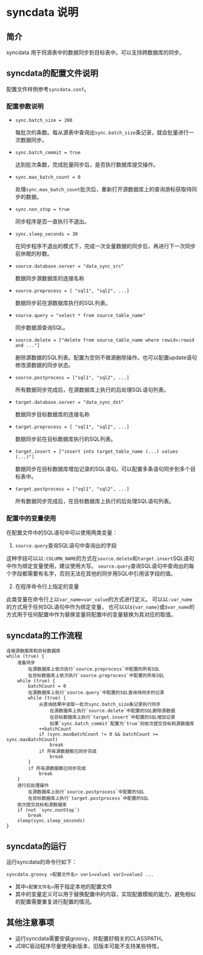 # syncdata 说明 #

## 简介 ##

syncdata 用于将源表中的数据同步到目标表中。可以支持跨数据库的同步。


## syncdata的配置文件说明 ##

配置文件样例参考`syncdata.conf`。

### 配置参数说明 ###

* `sync.batch_size = 200`

    每批次的条数。每从源表中查询出`sync.batch_size`条记录，就会批量进行一次数据同步。
    
* `sync.batch_commit = true`

    达到批次条数，完成批量同步后，是否执行数据库提交操作。

* `sync.max_batch_count = 0`

    处理`sync.max_batch_count`批次后，重新打开源数据库上的查询游标获取待同步的数据。

* `sync.non_stop = true`

    同步程序是否一直执行不退出。

* `sync.sleep_seconds = 30`

    在同步程序不退出的模式下，完成一次全量数据的同步后，再进行下一次同步前休眠的秒数。

* `source.database.server = "data_sync_src"`

    数据同步源数据库的连接名称

* `source.preprocess = [ "sql1", "sql2", ...]`

    数据同步前在源数据库执行的SQL列表。

* `source.query = "select * from source_table_name"`

    同步数据源查询SQL。

* `source.delete = ["delete from source_table_name where rowid=:rowid and ..."]`

    删除源数据的SQL列表。配置为空则不做源删除操作。也可以配置update语句修改源数据的同步状态。

* `source.postprocess = ["sql1", "sql2", ...]`

    所有数据同步完成后，在源数据库上执行的后处理SQL语句列表。

* `target.database.server = "data_sync_dst"`

    数据同步目标数据库的连接名称

* `target.preprocess = [ "sql1", "sql2", ...]`

    数据同步前在目标数据库执行的SQL列表。

* `target.insert = ["insert into target_table_name (...) values (...)"]`

    数据同步在目标数据库增加记录的SQL语句。可以配置多条语句同步到多个目标表中。

* `target.postprocess = ["sql1", "sql2", ...]`

    所有数据同步完成后，在目标数据库上执行的后处理SQL语句列表。

### 配置中的变量使用 ###

在配置文件中的SQL语句中可以使用两类变量：

1. `source.query`查询SQL语句中查询出的字段

  这种字段可以以`:COLUMN_NAME`的方式在`source.delete`和`target.insert`SQL语句中作为绑定变量使用，建议使用大写。
  `source.query`查询SQL语句中查询出的每个字段都需要有名字，否则无法在其他的同步用SQL中引用该字段的值。

2. 在程序命令行上指定的变量

  此类变量在命令行上以`var_name=var_value`的方式进行定义。
  可以以`:var_name`的方式用于任何SQL语句中作为绑定变量，
  也可以以`${var_name}`或`$var_name`的方式用于任何配置中作为替换变量将配置中的变量替换为其对应的取值。


## syncdata的工作流程 ##

    连接源数据库和目标数据库
    while (true) {
        准备同步
            在源数据库上依次执行`source.preprocess`中配置的所有SQL
            在目标数据库上依次执行`source.preprocess`中配置的所有SQL
        while (true) {
            batchCount = 0
            在源数据库上执行`source.query`中配置的SQL查询待同步的记录
            while (true) {
                从查询结果中读取一批次sync.batch_size条记录执行同步
                    在源数据库上执行`source.delete`中配置的SQL删除源数据
                    在目标数据库上执行`target.insert`中配置的SQL增加记录
                    如果`sync.batch_commit`配置为`true`则依次提交目标和源数据库
                ++batchCount
                if (sync.maxBatchCount != 0 && batchCount >= sync.maxBatchCount)
                    break
                if 所有源数据都已同步完成
                    break
            }
            if 所有源数据都已同步完成
                break
        }        
        进行后处理操作
            在源数据库上执行`source.postprocess`中配置的SQL
            在目标数据库上执行`target.postprocess`中配置的SQL
        依次提交目标和源数据库
        if (not `sync.nonStop`)
            break
        sleep(sync.sleep_seconds)        
    }


## syncdata的运行 ##

运行syncdata的命令行如下：

    syncdata.groovy <配置文件名> var1=value1 var2=value2 ...

* 其中`<配置文件名>`用于指定本地的配置文件
* 其中的变量定义可以用于替换配置中的内容，实现配置模板的能力，避免相似的配置需要重复进行配置的情况。

## 其他注意事项 ##

* 运行syncdata需要安装groovy，并配置好相关的CLASSPATH。
* JDBC驱动程序尽量使用新版本，旧版本可能不支持某些特性。

